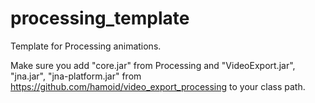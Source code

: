 # processing_template
Template for Processing animations.

Make sure you add "core.jar" from Processing and "VideoExport.jar", "jna.jar", "jna-platform.jar" from https://github.com/hamoid/video_export_processing to your class path.
